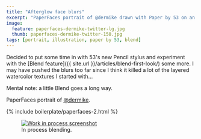 ```yaml
---
title: "Afterglow face blurs"
excerpt: "PaperFaces portrait of @dermike drawn with Paper by 53 on an iPad."
image: 
  feature: paperfaces-dermike-twitter-lg.jpg
  thumb: paperfaces-dermike-twitter-150.jpg
tags: [portrait, illustration, paper by 53, blend]
---
```


Decided to put some time in with 53's new Pencil stylus and experiment with the [Blend feature]({{ site.url }}/articles/blend-first-look/) some more. I may have pushed the blurs too far since I think it killed a lot of the layered watercolor textures I started with…

Mental note: a little Blend goes a long way.

PaperFaces portrait of <a href="http://twitter.com/dermike">@dermike</a>.

{% include boilerplate/paperfaces-2.html %}

<figure>
	<a href="{{ site.url }}/images/paperfaces-dermike-process-1-lg.jpg"><img src="{{ site.url }}/images/paperfaces-dermike-process-1-750.jpg" alt="Work in process screenshot"></a>
	<figcaption>In process blending.</figcaption>
</figure>
